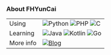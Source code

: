 ### About FHYunCai

<table>
  <tr>
    <td>Using</td>
    <td>
      <img src="https://img.shields.io/badge/-Python-00cbf9?style=flat-square&logo=python&logoColor=ffffff" alt="Python" /> <img src="https://img.shields.io/badge/-PHP-00cbf9?style=flat-square&logo=php&logoColor=ffffff" alt="PHP" /> <img src="https://img.shields.io/badge/-C-00cbf9?style=flat-square&logo=c&logoColor=ffffff" alt="C" />
    </td>
  </tr>
  <tr>
    <td>Learning</td>
    <td>
      <img src="https://img.shields.io/badge/-Java-00cbf9?style=flat-square&logo=java&logoColor=ffffff" alt="Java" /> <img src="https://img.shields.io/badge/-Kotlin-00cbf9?style=flat-square&logo=kotlin&logoColor=ffffff" alt="Kotlin" /> <img src="https://img.shields.io/badge/-Go-00cbf9?style=flat-square&logo=go&logoColor=ffffff" alt="Go" />
    </td>
  </tr>
  <tr>
    <td>More info</td>
    <td>
      <a href="https://yuncaioo.com"><img src="https://img.shields.io/badge/-Blog-00cbf9?style=flat-square" alt="Blog" /></a>
      </td>
  </tr>
</table>
